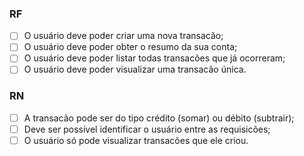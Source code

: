 ### RF
- [  ] O usuário deve poder criar uma nova transacão;
- [  ] O usuário deve poder obter o resumo da sua conta;
- [  ] O usuário deve poder listar todas transacões que já ocorreram;
- [  ] O usuário deve poder visualizar uma transacão única.

### RN
- [  ] A transacão pode ser do tipo crédito (somar) ou débito (subtrair);
- [  ] Deve ser possível identificar o usuário entre as requisicões;
- [  ] O usuário só pode visualizar transacões que ele criou.
